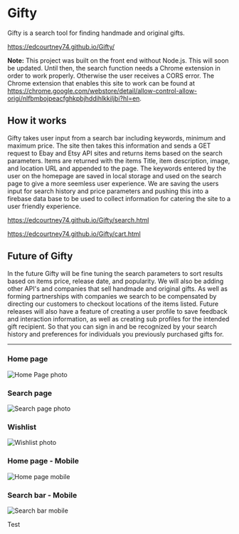 # Gifty

Gifty is a search tool for finding handmade and original gifts.

https://edcourtney74.github.io/Gifty/

**Note:** This project was built on the front end without Node.js. This will soon be updated. Until then, the search function needs a Chrome extension in order to work properly. Otherwise the user receives a CORS error. The Chrome extension that enables this site to work can be found at https://chrome.google.com/webstore/detail/allow-control-allow-origi/nlfbmbojpeacfghkpbjhddihlkkiljbi?hl=en. 

## How it works

Gifty takes user input from a search bar including keywords, minimum and maximum price.
The site then takes this information and sends a GET request to Ebay and Etsy API sites and returns items based on the search parameters.  Items are returned with the items Title, item description, image, and location URL and appended to the page.  The keywords entered by the user on the homepage are saved in local storage and used on the search page to give a more seemless user experience.  We are saving the users input for search history and price parameters and pushing this into a firebase data base to be used to collect information for catering the site to a user friendly experience.

https://edcourtney74.github.io/Gifty/search.html

https://edcourtney74.github.io/Gifty/cart.html

## Future of Gifty

In the future Gifty will be fine tuning the search parameters to sort results based on items price, release date, and popularity.  We will also be adding other API's and companies that sell handmade and original gifts.  As well as forming partnerships with companies we search to be compensated by directing our customers to checkout locations of the items listed.  Future releases will also have a feature of creating a user profile to save feedback and interaction information, as well as creating sub profiles for the intended gift recipient.  So that you can sign in and be recognized by your search history and preferences for individuals you previously purchased gifts for. 

  ***
### Home page
![Home Page photo](https://github.com/edcourtney74/Gifty/blob/master/assets/images/main_page.png "Home page")

### Search page
![Search page photo](https://github.com/edcourtney74/Gifty/blob/master/assets/images/search_page.png "Search page")

### Wishlist
![Wishlist photo](https://github.com/edcourtney74/Gifty/blob/master/assets/images/wishlist.png "Wishlist")

### Home page - Mobile
![Home page mobile](https://github.com/edcourtney74/Gifty/blob/master/assets/images/main_mobile.png "Home-Mobile") 

### Search bar - Mobile
![Search bar mobile](https://github.com/edcourtney74/Gifty/blob/master/assets/images/search_mobile.png "Search-Mobile")

Test